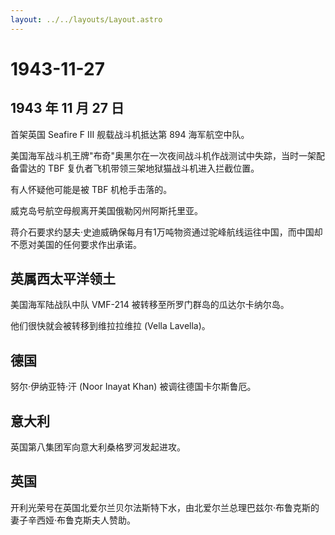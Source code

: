 ```yaml
---
layout: ../../layouts/Layout.astro
---
```


# 1943-11-27

## 1943 年 11 月 27 日

首架英国 Seafire F III 舰载战斗机抵达第 894 海军航空中队。

美国海军战斗机王牌"布奇"奥黑尔在一次夜间战斗机作战测试中失踪，当时一架配备雷达的
TBF 复仇者飞机带领三架地狱猫战斗机进入拦截位置。

有人怀疑他可能是被 TBF 机枪手击落的。

威克岛号航空母舰离开美国俄勒冈州阿斯托里亚。

蒋介石要求约瑟夫·史迪威确保每月有1万吨物资通过驼峰航线运往中国，而中国却不愿对美国的任何要求作出承诺。

## 英属西太平洋领土

美国海军陆战队中队 VMF-214 被转移至所罗门群岛的瓜达尔卡纳尔岛。

他们很快就会被转移到维拉拉维拉 (Vella Lavella)。

## 德国

努尔·伊纳亚特·汗 (Noor Inayat Khan) 被调往德国卡尔斯鲁厄。

## 意大利

英国第八集团军向意大利桑格罗河发起进攻。

## 英国

开利光荣号在英国北爱尔兰贝尔法斯特下水，由北爱尔兰总理巴兹尔·布鲁克斯的妻子辛西娅·布鲁克斯夫人赞助。